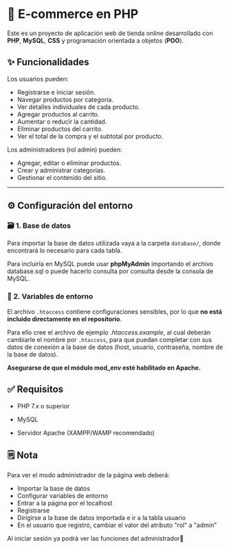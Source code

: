 # 🛒 E-commerce en PHP

Este es un proyecto de aplicación web de tienda online desarrollado con **PHP**, **MySQL**, **CSS** y programación orientada a objetos (**POO**).

## ✨ Funcionalidades

Los usuarios pueden:

- Registrarse e iniciar sesión.
- Navegar productos por categoría.
- Ver detalles individuales de cada producto.
- Agregar productos al carrito.
- Aumentar o reducir la cantidad.
- Eliminar productos del carrito.
- Ver el total de la compra y el subtotal por producto.

Los administradores (rol admin) pueden:

- Agregar, editar o eliminar productos.
- Crear y administrar categorías.
- Gestionar el contenido del sitio.

---

## ⚙️ Configuración del entorno

### 🗃️ 1. Base de datos

Para importar la base de datos utilizada vaya a la carpeta `database/`, donde encontrará lo necesario para cada tabla.

Para incluirla en MySQL puede usar **phpMyAdmin** importando el archivo database.sql o puede hacerlo consulta por consulta desde la consola de MySQL.

### 🔐 2. Variables de entorno

El archivo `.htaccess` contiene configuraciones sensibles, por lo que **no está incluido directamente en el repositorio**.

Para ello cree el archivo de ejemplo *.htaccess.example*, al cual deberán cambiarle el nombre por `.htaccess`, para que puedan completar con sus datos de conexión a la base de datos (host, usuario, contraseña, nombre de la base de datos).

**Asegurarse de que el módulo mod_env esté habilitado en Apache.**

## ✅ Requisitos

- PHP 7.x o superior

- MySQL

- Servidor Apache (XAMPP/WAMP recomendado)

## 🗒️ Nota

Para ver el modo administrador de la página web deberá:
- Importar la base de datos
- Configurar variables de entorno
- Entrar a la página por el localhost
- Registrarse
- Dirigirse a la base de datos importada e ir a la tabla usuario
- En el usuario que registró, cambiar el valor del atributo "rol" a "admin"

Al iniciar sesión ya podrá ver las funciones del administrador👐
